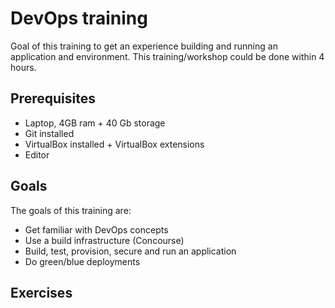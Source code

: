 # DevOps training

Goal of this training to get an experience building and running an application and environment. This training/workshop could be done within 4 hours.

## Prerequisites

- Laptop, 4GB ram + 40 Gb storage
- Git installed
- VirtualBox installed + VirtualBox extensions
- Editor

## Goals

The goals of this training are:

- Get familiar with DevOps concepts
- Use a build infrastructure (Concourse)
- Build, test, provision, secure and run an application
- Do green/blue deployments


## Exercises


